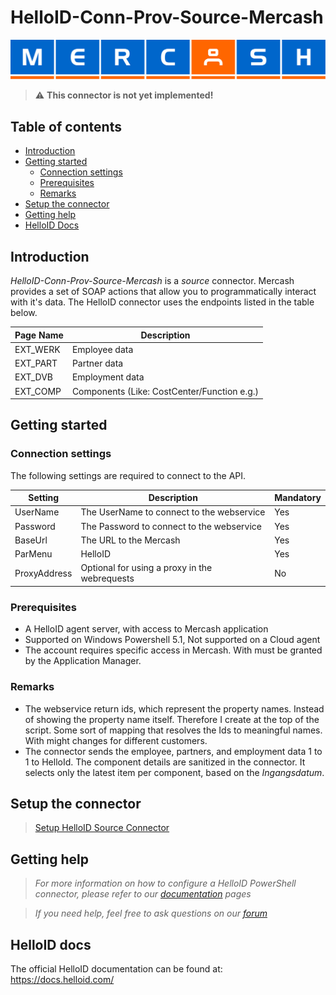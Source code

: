 # HelloID-Conn-Prov-Source-Mercash

<p align="center">
  <img src="assets/logo.jpg">
</p>

> :warning:  <b> This connector is not yet implemented! </b>

## Table of contents

- [Introduction](#Introduction)
- [Getting started](#Getting-started)
  + [Connection settings](#Connection-settings)
  + [Prerequisites](#Prerequisites)
  + [Remarks](#Remarks)
- [Setup the connector](@Setup-The-Connector)
- [Getting help](#Getting-help)
- [HelloID Docs](#HelloID-docs)

## Introduction

_HelloID-Conn-Prov-Source-Mercash_ is a _source_ connector. Mercash provides a set of SOAP actions that allow you to programmatically interact with it's data. The HelloID connector uses the endpoints listed in the table below.

| Page Name      | Description
| ------------ | -----------
| EXT_WERK     | Employee data
| EXT_PART     | Partner data
| EXT_DVB      | Employment data
| EXT_COMP     | Components (Like: CostCenter/Function e.g.)

## Getting started



### Connection settings

The following settings are required to connect to the API.

| Setting      | Description                        | Mandatory   |
| ------------ | -----------                        | ----------- |
| UserName     | The UserName to connect to the webservice | Yes         |
| Password     | The Password to connect to the webservice      | Yes         |
| BaseUrl      | The URL to the Mercash      | Yes         |
| ParMenu      | HelloID             | Yes         |
| ProxyAddress | Optional for using a proxy in the webrequests | No         |

### Prerequisites
 - A HelloID agent server, with access to Mercash application
 - Supported on Windows Powershell 5.1, Not supported on a Cloud agent
 - The account requires specific access in Mercash. With must be granted by the Application Manager.


### Remarks
 - The webservice return ids, which represent the property names. Instead of showing the property name itself. Therefore I create at the top of the script. Some sort of mapping that resolves the Ids to meaningful names. With might changes for different customers.
 - The connector sends the employee, partners, and employment data 1 to 1  to HelloId.
   The component details are sanitized in the connector. It selects only the latest item per component, based on the *Ingangsdatum*.

## Setup the connector

>  [Setup HelloID Source Connector](https://docs.helloid.com/hc/en-us/articles/360012557600-Configure-a-custom-PowerShell-source-system)

## Getting help

> _For more information on how to configure a HelloID PowerShell connector, please refer to our [documentation](https://docs.helloid.com/hc/en-us/articles/360012557600-Configure-a-custom-PowerShell-source-system) pages_

> _If you need help, feel free to ask questions on our [forum](https://forum.helloid.com)_

## HelloID docs

The official HelloID documentation can be found at: https://docs.helloid.com/
